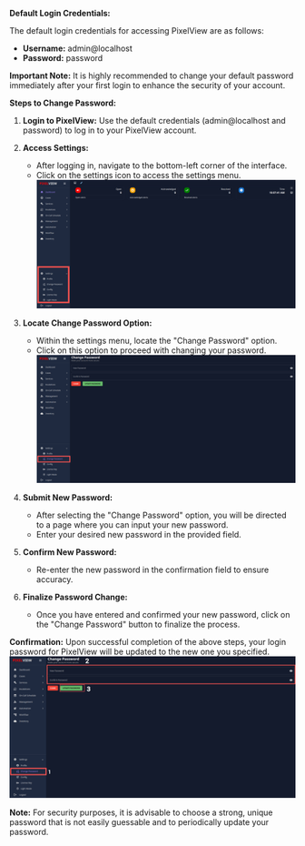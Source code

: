 **Default Login Credentials:**

The default login credentials for accessing PixelView are as follows:

- **Username:** admin@localhost
- **Password:** password

**Important Note:** It is highly recommended to change your default password immediately after your first login to enhance the security of your account.

**Steps to Change Password:**

1. **Login to PixelView:** Use the default credentials (admin@localhost and password) to log in to your PixelView account.
    
2. **Access Settings:**
    
    - After logging in, navigate to the bottom-left corner of the interface.
    - Click on the settings icon to access the settings menu.
    ![Settings](pix-images/settings.png)
3. **Locate Change Password Option:**
    
    - Within the settings menu, locate the "Change Password" option.
    - Click on this option to proceed with changing your password.
    ![Change Password](pix-images/chpasswd.png)
4. **Submit New Password:**
    
    - After selecting the "Change Password" option, you will be directed to a page where you can input your new password.
    - Enter your desired new password in the provided field.
5. **Confirm New Password:**
    
    - Re-enter the new password in the confirmation field to ensure accuracy.
6. **Finalize Password Change:**
    
    - Once you have entered and confirmed your new password, click on the "Change Password" button to finalize the process.

**Confirmation:** Upon successful completion of the above steps, your login password for PixelView will be updated to the new one you specified.
![Finalize Password Change](pix-images/update-passwd.png)

**Note:** For security purposes, it is advisable to choose a strong, unique password that is not easily guessable and to periodically update your password.